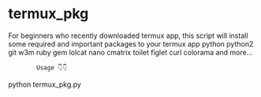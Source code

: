 # termux_pkg
For beginners who recently downloaded termux app, this script will install some required and important packages to your termux app
python
python2
git
w3m
ruby
gem
lolcat
nano
cmatrix
toilet
figlet
curl
colorama
and more...

            Usage 👇👇
python termux_pkg.py

